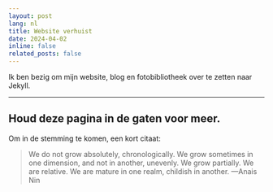 ```yaml
---
layout: post
lang: nl
title: Website verhuist
date: 2024-04-02
inline: false
related_posts: false
---
```


Ik ben bezig om mijn website, blog en fotobibliotheek over te zetten naar Jekyll.

---

Houd deze pagina in de gaten voor meer.
---

Om in de stemming te komen, een kort citaat:
> We do not grow absolutely, chronologically. We grow sometimes in one dimension, and not in another, unevenly. We grow partially. We are relative. We are mature in one realm, childish in another.
> —Anais Nin
> 
